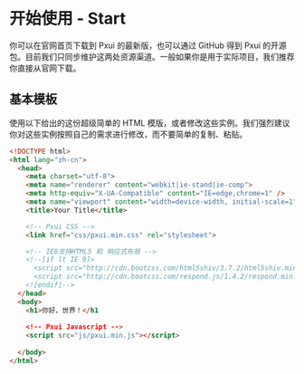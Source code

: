 # 开始使用 - Start
你可以在官网首页下载到 Pxui 的最新版，也可以通过 GitHub 得到 Pxui 的开源包。目前我们只同步维护这两处资源渠道。一般如果你是用于实际项目，我们推荐你直接从官网下载。


## 基本模板
使用以下给出的这份超级简单的 HTML 模版，或者修改这些实例。我们强烈建议你对这些实例按照自己的需求进行修改，而不要简单的复制、粘贴。

``` html
<!DOCTYPE html>
<html lang="zh-cn">
  <head>
	<meta charset="utf-8">
	<meta name="renderer" content="webkit|ie-stand|ie-comp">
	<meta http-equiv="X-UA-Compatible" content="IE=edge,chrome=1" />
	<meta name="viewport" content="width=device-width, initial-scale=1">
	<title>Your Title</title>

	<!-- Pxui CSS -->
	<link href="css/pxui.min.css" rel="stylesheet">

	<!-- IE8支持HTML5 和 响应式布局 -->
	<!--[if lt IE 9]>
	  <script src="http://cdn.bootcss.com/html5shiv/3.7.2/html5shiv.min.js"></script>
	  <script src="http://cdn.bootcss.com/respond.js/1.4.2/respond.min.js"></script>
	<![endif]-->
  </head>
  <body>
	<h1>你好，世界！</h1
	
	<!-- Pxui Javascript -->
	<script src="js/pxui.min.js"></script>
	
  </body>
</html>
```
